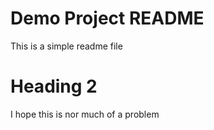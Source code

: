 # Demo Project README

This is a simple readme file

# Heading 2

I hope this is nor much of a problem